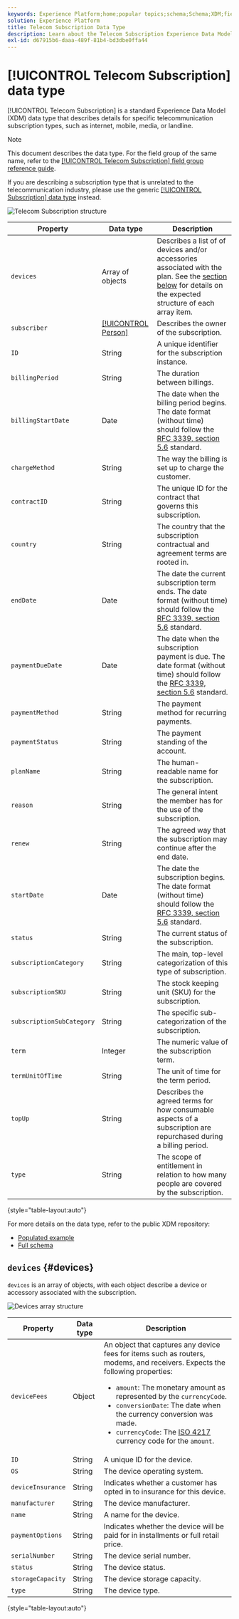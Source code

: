 ```yaml
---
keywords: Experience Platform;home;popular topics;schema;Schema;XDM;fields;schemas;Schemas;telecom;subscription;datatype;data-type;data type;
solution: Experience Platform
title: Telecom Subscription Data Type
description: Learn about the Telecom Subscription Experience Data Model (XDM) data type.
exl-id: d67915b6-daaa-489f-81b4-bd3dbe0ffa44
---
```

# [!UICONTROL Telecom Subscription] data type

[!UICONTROL Telecom Subscription] is a standard Experience Data Model (XDM) data type that describes details for specific telecommunication subscription types, such as internet, mobile, media, or landline.

>[!NOTE]
>
>This document describes the data type. For the field group of the same name, refer to the [[!UICONTROL Telecom Subscription] field group reference guide](../field-groups/profile/telecom-subscription.md).
>
>If you are describing a subscription type that is unrelated to the telecommunication industry, please use the generic [[!UICONTROL Subscription] data type](./subscription.md) instead.

![Telecom Subscription structure](../images/data-types/telecom-subscription/structure.png)

| Property | Data type | Description |
| --- | --- | --- |
| `devices` | Array of objects | Describes a list of of devices and/or accessories associated with the plan. See the [section below](#devices) for details on the expected structure of each array item. |
| `subscriber` | [[!UICONTROL Person]](./person.md) | Describes the owner of the subscription. |
| `ID` | String | A unique identifier for the subscription instance. |
| `billingPeriod` | String | The duration between billings. |
| `billingStartDate` | Date | The date when the billing period begins. The date format (without time) should follow the [RFC 3339, section 5.6](https://tools.ietf.org/html/rfc3339#section-5.6) standard. |
| `chargeMethod` | String | The way the billing is set up to charge the customer. |
| `contractID` | String | The unique ID for the contract that governs this subscription. |
| `country` | String | The country that the subscription contractual and agreement terms are rooted in. |
| `endDate` | Date | The date the current subscription term ends. The date format (without time) should follow the [RFC 3339, section 5.6](https://tools.ietf.org/html/rfc3339#section-5.6) standard. |
| `paymentDueDate` | Date | The date when the subscription payment is due. The date format (without time) should follow the [RFC 3339, section 5.6](https://tools.ietf.org/html/rfc3339#section-5.6) standard. |
| `paymentMethod` | String | The payment method for recurring payments. |
| `paymentStatus` | String | The payment standing of the account. |
| `planName` | String | The human-readable name for the subscription. |
| `reason` | String | The general intent the member has for the use of the subscription. |
| `renew` | String | The agreed way that the subscription may continue after the end date. |
| `startDate` | Date | The date the subscription begins. The date format (without time) should follow the [RFC 3339, section 5.6](https://tools.ietf.org/html/rfc3339#section-5.6) standard. |
| `status` | String | The current status of the subscription. |
| `subscriptionCategory` | String | The main, top-level categorization of this type of subscription. |
| `subscriptionSKU` | String | The stock keeping unit (SKU) for the subscription. |
| `subscriptionSubCategory` | String | The specific sub-categorization of the subscription. |
| `term` | Integer | The numeric value of the subscription term. |
| `termUnitOfTime` | String | The unit of time for the term period. |
| `topUp` | String | Describes the agreed terms for how consumable aspects of a subscription are repurchased during a billing period. |
| `type` | String | The scope of entitlement in relation to how many people are covered by the subscription. |

{style="table-layout:auto"}

For more details on the data type, refer to the public XDM repository:

* [Populated example](https://github.com/adobe/xdm/blob/master/components/datatypes/industry-verticals/subscription.example.1.json)
* [Full schema](https://github.com/adobe/xdm/blob/master/components/datatypes/industry-verticals/subscription.schema.json)

## `devices` {#devices}

`devices` is an array of objects, with each object describe a device or accessory associated with the subscription.

![Devices array structure](../images/data-types/telecom-subscription/devices.png)

| Property | Data type | Description |
| --- | --- | --- |
| `deviceFees` | Object | An object that captures any device fees for items such as routers, modems, and receivers. Expects the following properties:<ul><li>`amount`: The monetary amount as represented by the `currencyCode`.</li><li>`conversionDate`: The date when the currency conversion was made.</li><li>`currencyCode`: The [ISO 4217](https://www.iso.org/iso-4217-currency-codes.html) currency code for the `amount`.</li></ul> |
| `ID` | String | A unique ID for the device. |
| `OS` | String | The device operating system. |
| `deviceInsurance` | String | Indicates whether a customer has opted in to insurance for this device. |
| `manufacturer` | String | The device manufacturer. |
| `name` | String | A name for the device. |
| `paymentOptions` | String | Indicates whether the device will be paid for in installments or full retail price. |
| `serialNumber` | String | The device serial number. |
| `status` | String | The device status. |
| `storageCapacity` | String | The device storage capacity.  |
| `type` | String | The device type.  |

{style="table-layout:auto"}
